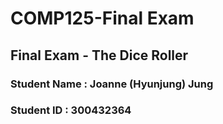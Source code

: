 # COMP125-Final Exam

## Final Exam - The Dice Roller
### Student Name : Joanne (Hyunjung) Jung
### Student ID : 300432364
